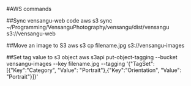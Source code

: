 #AWS commands

##Sync vensangu-web code
aws s3 sync ~/Programming/VensanguPhotography/vensangu/dist/vensangu s3://vensangu-web

##Move an image to S3
aws s3 cp filename.jpg s3://vensangu-images

##Set tag value to s3 object
aws s3api put-object-tagging --bucket vensangu-images --key filename.jpg --tagging '{"TagSet":[{"Key":"Category", "Value": "Portrait"},{"Key":"Orientation", "Value": "Portrait"}]}'
